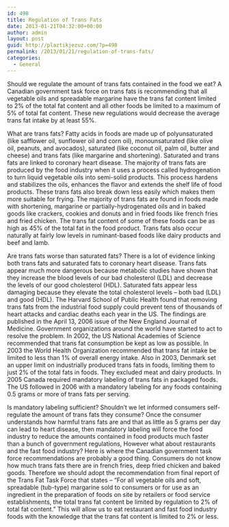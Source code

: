 ```yaml
---
id: 498
title: Regulation of Trans Fats
date: 2013-01-21T04:32:00+00:00
author: admin
layout: post
guid: http://plaztikjezuz.com/?p=498
permalink: /2013/01/21/regulation-of-trans-fats/
categories:
  - General
---
```

Should we regulate the amount of trans fats contained in the food we eat? A Canadian government task force on trans fats is recommending that all vegetable oils and spreadable margarine have the trans fat content limited to 2% of the total fat content and all other foods be limited to a maximum of 5% of total fat content. These new regulations would decrease the average trans fat intake by at least 55%.

What are trans fats? Fatty acids in foods are made up of polyunsaturated (like safflower oil, sunflower oil and corn oil), monounsaturated (like olive oil, peanuts, and avocados), saturated (like coconut oil, palm oil, butter and cheese) and trans fats (like margarine and shortening). Saturated and trans fats are linked to coronary heart disease. The majority of trans fats are produced by the food industry when it uses a process called hydrogenation to turn liquid vegetable oils into semi-solid products. This process hardens and stabilizes the oils, enhances the flavor and extends the shelf life of food products. These trans fats also break down less easily which makes them more suitable for frying. The majority of trans fats are found in foods made with shortening, margarine or partially-hydrogenated oils and in baked goods like crackers, cookies and donuts and in fried foods like french fries and fried chicken. The trans fat content of some of these foods can be as high as 45% of the total fat in the food product. Trans fats also occur naturally at fairly low levels in ruminant-based foods like dairy products and beef and lamb.

Are trans fats worse than saturated fats? There is a lot of evidence linking both trans fats and saturated fats to coronary heart disease. Trans fats appear much more dangerous because metabolic studies have shown that they increase the blood levels of our bad cholesterol (LDL) and decrease the levels of our good cholesterol (HDL). Saturated fats appear less damaging because they elevate the total cholesterol levels &#8211; both bad (LDL) and good (HDL). The Harvard School of Public Health found that removing trans fats from the industrial food supply could prevent tens of thousands of heart attacks and cardiac deaths each year in the US. The findings are published in the April 13, 2006 issue of the New England Journal of Medicine. Government organizations around the world have started to act to resolve the problem. In 2002, the US National Academies of Science recommended that trans fat consumption be kept as low as possible. In 2003 the World Health Organization recommended that trans fat intake be limited to less than 1% of overall energy intake. Also in 2003, Denmark set an upper limit on industrially produced trans fats in foods, limiting them to just 2% of the total fats in foods. They excluded meat and dairy products. In 2005 Canada required mandatory labeling of trans fats in packaged foods. The US followed in 2006 with a mandatory labeling for any foods containing 0.5 grams or more of trans fats per serving.

Is mandatory labeling sufficient? Shouldn&#8217;t we let informed consumers self-regulate the amount of trans fats they consume? Once the consumer understands how harmful trans fats are and that as little as 5 grams per day can lead to heart disease, then mandatory labeling will force the food industry to reduce the amounts contained in food products much faster than a bunch of government regulations, However what about restaurants and the fast food industry? Here is where the Canadian government task force recommendations are probably a good thing. Consumers do not know how much trans fats there are in french fries, deep fried chicken and baked goods. Therefore we should adopt the recommendation from final report of the Trans Fat Task Force that states &#8211; “For all vegetable oils and soft, spreadable (tub-type) margarine sold to consumers or for use as an ingredient in the preparation of foods on site by retailers or food service establishments, the total trans fat content be limited by regulation to 2% of total fat content.” This will allow us to eat restaurant and fast food industry foods with the knowledge that the trans fat content is limited to 2% or less.